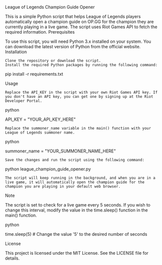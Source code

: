 League of Legends Champion Guide Opener

This is a simple Python script that helps League of Legends players automatically open a champion guide on OP.GG for the champion they are currently playing in a live game. The script uses Riot Games API to fetch the required information.
Prerequisites

To use this script, you will need Python 3.x installed on your system. You can download the latest version of Python from the official website.
Installation

    Clone the repository or download the script.
    Install the required Python packages by running the following command:

pip install -r requirements.txt

Usage

    Replace the API_KEY in the script with your own Riot Games API key. If you don't have an API key, you can get one by signing up at the Riot Developer Portal.

python

API_KEY = "YOUR_API_KEY_HERE"

    Replace the summoner_name variable in the main() function with your League of Legends summoner name.

python

summoner_name = "YOUR_SUMMONER_NAME_HERE"

    Save the changes and run the script using the following command:

python league_champion_guide_opener.py

    The script will keep running in the background, and when you are in a live game, it will automatically open the champion guide for the champion you are playing in your default web browser.

Note

The script is set to check for a live game every 5 seconds. If you wish to change this interval, modify the value in the time.sleep() function in the main() function.

python

time.sleep(5)  # Change the value '5' to the desired number of seconds

License

This project is licensed under the MIT License. See the LICENSE file for details.
